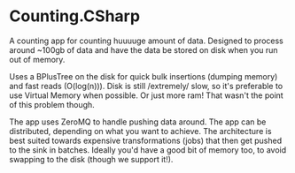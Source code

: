 Counting.CSharp
===============

A counting app for counting huuuuge amount of data. Designed to process around ~100gb of data and have the data be stored on disk when you run out of memory.

Uses a BPlusTree on the disk for quick bulk insertions (dumping memory) and fast reads (O(log(n))).
Disk is still /extremely/ slow, so it's preferable to use Virtual Memory when possible.
Or just more ram! That wasn't the point of this problem though.

The app uses ZeroMQ to handle pushing data around. The app can be distributed, depending on what you want to achieve.
The architecture is best suited towards expensive transformations (jobs) that then get pushed to the sink in batches.
Ideally you'd have a good bit of memory too, to avoid swapping to the disk (though we support it!).